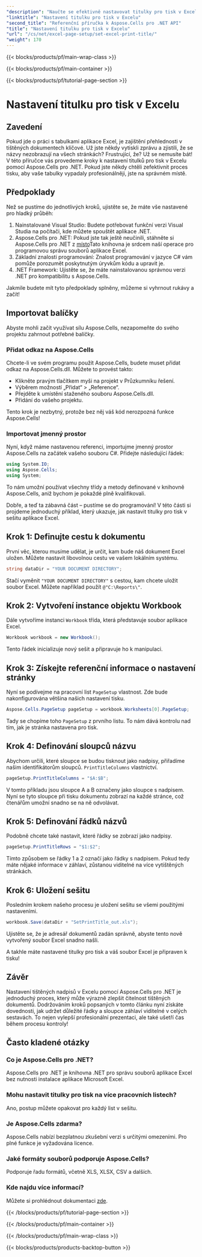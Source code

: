 ```yaml
---
"description": "Naučte se efektivně nastavovat titulky pro tisk v Excelu pomocí Aspose.Cells pro .NET. Zjednodušte si proces tisku s naším podrobným návodem."
"linktitle": "Nastavení titulku pro tisk v Excelu"
"second_title": "Referenční příručka k Aspose.Cells pro .NET API"
"title": "Nastavení titulku pro tisk v Excelu"
"url": "/cs/net/excel-page-setup/set-excel-print-title/"
"weight": 170
---
```


{{< blocks/products/pf/main-wrap-class >}}

{{< blocks/products/pf/main-container >}}

{{< blocks/products/pf/tutorial-page-section >}}

# Nastavení titulku pro tisk v Excelu

## Zavedení

Pokud jde o práci s tabulkami aplikace Excel, je zajištění přehlednosti v tištěných dokumentech klíčové. Už jste někdy vytiskli zprávu a zjistili, že se názvy nezobrazují na všech stránkách? Frustrující, že? Už se nemusíte bát! V této příručce vás provedeme kroky k nastavení titulků pro tisk v Excelu pomocí Aspose.Cells pro .NET. Pokud jste někdy chtěli zefektivnit proces tisku, aby vaše tabulky vypadaly profesionálněji, jste na správném místě.

## Předpoklady

Než se pustíme do jednotlivých kroků, ujistěte se, že máte vše nastavené pro hladký průběh:

1. Nainstalované Visual Studio: Budete potřebovat funkční verzi Visual Studia na počítači, kde můžete spouštět aplikace .NET.
2. Aspose.Cells pro .NET: Pokud jste tak ještě neučinili, stáhněte si Aspose.Cells pro .NET z [místo](https://releases.aspose.com/cells/net/)Tato knihovna je srdcem naší operace pro programovou správu souborů aplikace Excel.
3. Základní znalosti programování: Znalost programování v jazyce C# vám pomůže porozumět poskytnutým úryvkům kódu a upravit je.
4. .NET Framework: Ujistěte se, že máte nainstalovanou správnou verzi .NET pro kompatibilitu s Aspose.Cells.

Jakmile budete mít tyto předpoklady splněny, můžeme si vyhrnout rukávy a začít!

## Importovat balíčky

Abyste mohli začít využívat sílu Aspose.Cells, nezapomeňte do svého projektu zahrnout potřebné balíčky. 

### Přidat odkaz na Aspose.Cells

Chcete-li ve svém programu použít Aspose.Cells, budete muset přidat odkaz na Aspose.Cells.dll. Můžete to provést takto:

- Klikněte pravým tlačítkem myši na projekt v Průzkumníku řešení.
- Výběrem možností „Přidat“ > „Reference“.
- Přejděte k umístění staženého souboru Aspose.Cells.dll.
- Přidání do vašeho projektu.

Tento krok je nezbytný, protože bez něj váš kód nerozpozná funkce Aspose.Cells!

### Importovat jmenný prostor

Nyní, když máme nastavenou referenci, importujme jmenný prostor Aspose.Cells na začátek vašeho souboru C#. Přidejte následující řádek:

```csharp
using System.IO;
using Aspose.Cells;
using System;
```

To nám umožní používat všechny třídy a metody definované v knihovně Aspose.Cells, aniž bychom je pokaždé plně kvalifikovali.

Dobře, a teď ta zábavná část – pustíme se do programování! V této části si projdeme jednoduchý příklad, který ukazuje, jak nastavit titulky pro tisk v sešitu aplikace Excel.

## Krok 1: Definujte cestu k dokumentu

První věc, kterou musíme udělat, je určit, kam bude náš dokument Excel uložen. Můžete nastavit libovolnou cestu ve vašem lokálním systému. 

```csharp
string dataDir = "YOUR DOCUMENT DIRECTORY";
```

Stačí vyměnit `"YOUR DOCUMENT DIRECTORY"` s cestou, kam chcete uložit soubor Excel. Můžete například použít `@"C:\Reports\"`.

## Krok 2: Vytvoření instance objektu Workbook

Dále vytvoříme instanci `Workbook` třída, která představuje soubor aplikace Excel.

```csharp
Workbook workbook = new Workbook();
```

Tento řádek inicializuje nový sešit a připravuje ho k manipulaci.

## Krok 3: Získejte referenční informace o nastavení stránky

Nyní se podívejme na pracovní list `PageSetup` vlastnost. Zde bude nakonfigurována většina našich nastavení tisku.

```csharp
Aspose.Cells.PageSetup pageSetup = workbook.Worksheets[0].PageSetup;
```

Tady se chopíme toho `PageSetup` z prvního listu. To nám dává kontrolu nad tím, jak je stránka nastavena pro tisk.

## Krok 4: Definování sloupců názvu

Abychom určili, které sloupce se budou tisknout jako nadpisy, přiřadíme našim identifikátorům sloupců. `PrintTitleColumns` vlastnictví. 

```csharp
pageSetup.PrintTitleColumns = "$A:$B";
```

V tomto příkladu jsou sloupce A a B označeny jako sloupce s nadpisem. Nyní se tyto sloupce při tisku dokumentu zobrazí na každé stránce, což čtenářům umožní snadno se na ně odvolávat.

## Krok 5: Definování řádků názvů

Podobně chcete také nastavit, které řádky se zobrazí jako nadpisy.

```csharp
pageSetup.PrintTitleRows = "$1:$2";
```

Tímto způsobem se řádky 1 a 2 označí jako řádky s nadpisem. Pokud tedy máte nějaké informace v záhlaví, zůstanou viditelné na více vytištěných stránkách.

## Krok 6: Uložení sešitu

Posledním krokem našeho procesu je uložení sešitu se všemi použitými nastaveními. 

```csharp
workbook.Save(dataDir + "SetPrintTitle_out.xls");
```

Ujistěte se, že je adresář dokumentů zadán správně, abyste tento nově vytvořený soubor Excel snadno našli. 

A takhle máte nastavené titulky pro tisk a váš soubor Excel je připraven k tisku!

## Závěr

Nastavení tištěných nadpisů v Excelu pomocí Aspose.Cells pro .NET je jednoduchý proces, který může výrazně zlepšit čitelnost tištěných dokumentů. Dodržováním kroků popsaných v tomto článku nyní získáte dovednosti, jak udržet důležité řádky a sloupce záhlaví viditelné v celých sestavách. To nejen vylepší profesionální prezentaci, ale také ušetří čas během procesu kontroly!

## Často kladené otázky

### Co je Aspose.Cells pro .NET?
Aspose.Cells pro .NET je knihovna .NET pro správu souborů aplikace Excel bez nutnosti instalace aplikace Microsoft Excel.

### Mohu nastavit titulky pro tisk na více pracovních listech?
Ano, postup můžete opakovat pro každý list v sešitu.

### Je Aspose.Cells zdarma?
Aspose.Cells nabízí bezplatnou zkušební verzi s určitými omezeními. Pro plné funkce je vyžadována licence.

### Jaké formáty souborů podporuje Aspose.Cells?
Podporuje řadu formátů, včetně XLS, XLSX, CSV a dalších.

### Kde najdu více informací?
Můžete si prohlédnout dokumentaci [zde](https://reference.aspose.com/cells/net/).

{{< /blocks/products/pf/tutorial-page-section >}}

{{< /blocks/products/pf/main-container >}}

{{< /blocks/products/pf/main-wrap-class >}}

{{< blocks/products/products-backtop-button >}}